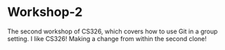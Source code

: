 # Workshop-2

The second workshop of CS326, which covers how to use Git in a group setting.
I like CS326!
Making a change from within the second clone!
